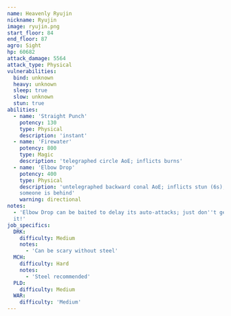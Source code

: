 ```yaml
---
name: Heavenly Ryujin
nickname: Ryujin
image: ryujin.png
start_floor: 84
end_floor: 87
agro: Sight
hp: 60682
attack_damage: 5564
attack_type: Physical
vulnerabilities:
  bind: unknown
  heavy: unknown
  sleep: true
  slow: unknown
  stun: true
abilities:
  - name: 'Straight Punch'
    potency: 130
    type: Physical
    description: 'instant'
  - name: 'Firewater'
    potency: 800
    type: Magic
    description: 'telegraphed circle AoE; inflicts burns'
  - name: 'Elbow Drop'
    potency: 400
    type: Physical
    description: 'untelegraphed backward conal AoE; inflicts stun (6s); used if
    someone is behind'
    warning: directional
notes:
  - 'Elbow Drop can be baited to delay its auto-attacks; just don''t get hit by
  it!'
job_specifics:
  DRK:
    difficulty: Medium
    notes:
      - 'Can be scary without steel'
  MCH:
    difficulty: Hard
    notes:
      - 'Steel recommended'
  PLD:
    difficulty: Medium
  WAR:
    difficulty: 'Medium'
---
```

